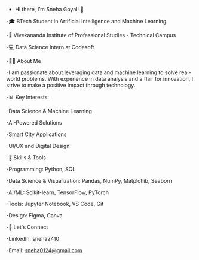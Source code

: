 - Hi there, I’m Sneha Goyal! 👋

-🎓  BTech Student in Artificial Intelligence and Machine Learning

-📍 Vivekananda Institute of Professional Studies - Technical Campus

-💻 Data Science Intern at Codesoft


-👩‍💻 About Me

-I am passionate about leveraging data and machine learning to solve real-world problems. With experience in data analysis and a flair for innovation, I strive to make a positive impact through technology.


-📊 Key Interests:

-Data Science & Machine Learning

-AI-Powered Solutions

-Smart City Applications

-UI/UX and Digital Design


-🚀 Skills & Tools

-Programming: Python, SQL

-Data Science & Visualization: Pandas, NumPy, Matplotlib, Seaborn

-AI/ML: Scikit-learn, TensorFlow, PyTorch

-Tools: Jupyter Notebook, VS Code, Git

-Design: Figma, Canva


-🌟 Let's Connect

-LinkedIn: sneha2410

-Email: sneha0124@gmail.com



<!---
sneha0342/sneha0342 is a ✨ special ✨ repository because its `README.md` (this file) appears on your GitHub profile.
You can click the Preview link to take a look at your changes.
--->
